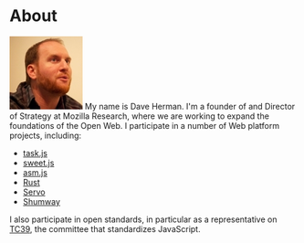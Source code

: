 # About

<img class="about right" src="/img/profile.jpg" /> My name is Dave Herman. I'm a founder of and Director of Strategy at Mozilla Research, where we are working to expand the foundations of the Open Web. I participate in a number of Web platform projects, including:

- [task.js](http://taskjs.org)
- [sweet.js](http://sweetjs.org)
- [asm.js](http://asmjs.org)
- [Rust](http://www.rust-lang.org)
- [Servo](https://github.com/servo/servo)
- [Shumway](https://github.com/mozilla/shumway)

I also participate in open standards, in particular as a representative on [TC39](http://www.ecma-international.org/memento/TC39.htm), the committee that standardizes JavaScript.
